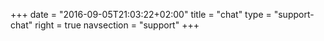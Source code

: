 +++
date = "2016-09-05T21:03:22+02:00"
title = "chat"
type = "support-chat"
right = true
navsection = "support"
+++

